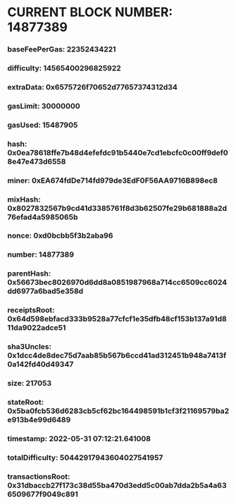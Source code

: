 # CURRENT BLOCK NUMBER: 14877389

### baseFeePerGas: 22352434221
### difficulty: 14565400296825922
### extraData: 0x6575726f70652d77657374312d34
### gasLimit: 30000000
### gasUsed: 15487905
### hash: 0x0ea78618ffe7b48d4efefdc91b5440e7cd1ebcfc0c00ff9def08e47e473d6558
### miner: 0xEA674fdDe714fd979de3EdF0F56AA9716B898ec8
### mixHash: 0x8027832567b9cd41d3385761f8d3b62507fe29b681888a2d76efad4a5985065b
### nonce: 0xd0bcbb5f3b2aba96
### number: 14877389
### parentHash: 0x56673bec8026970d6dd8a0851987968a714cc6509cc6024dd6977a6bad5e358d
### receiptsRoot: 0x64d598ebfacd333b9528a77cfcf1e35dfb48cf153b137a91d811da9022adce51
### sha3Uncles: 0x1dcc4de8dec75d7aab85b567b6ccd41ad312451b948a7413f0a142fd40d49347
### size: 217053
### stateRoot: 0x5ba0fcb536d6283cb5cf62bc164498591b1cf3f21169579ba2e913b4e99d6489
### timestamp: 2022-05-31 07:12:21.641008
### totalDifficulty: 50442917943604027541957
### transactionsRoot: 0x31dbaccb27f173c38d55ba470d3edd5c00ab7dda2b5a4a636509677f9049c891
